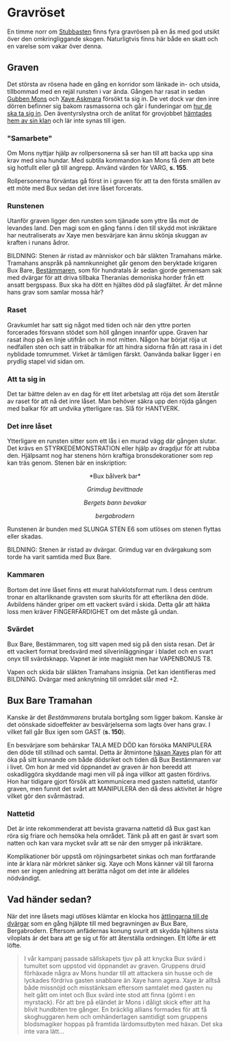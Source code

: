 # Gravröset

En timme norr om [Stubbasten](stubbasten.html) finns fyra gravrösen på en ås med god utsikt över den omkringliggande skogen. Naturligtvis finns här både en skatt och en varelse som vakar över denna.

## Graven

Det största av rösena hade en gång en korridor som länkade in- och utsida, tillbommad med en rejäl runsten i var ända. Gången har rasat in sedan [Gubben Mons](gubben_mons.html) och [Xaye Askmara](xaye_askmara.html) försökt ta sig in. De vet dock var den inre dörren befinner sig bakom rasmassorna och går i funderingar om [hur de ska ta sig in](xaye_askmara.html#en-riskabel-plan). Den äventyrslystna orch de anlitat för grovjobbet [hämtades hem av sin klan](stubbasten.html#forsta-besoket) och lär inte synas till igen.

### "Samarbete"

Om Mons nyttjar hjälp av rollpersonerna så ser han till att backa upp sina krav med sina hundar. Med subtila kommandon kan Mons få dem att bete sig hotfullt eller gå till angrepp. Använd värden för VARG, **s. 155**.

Rollpersonerna förväntas gå först in i graven för att ta den första smällen av ett möte med Bux sedan det inre låset forcerats.

### Runstenen

Utanför graven ligger den runsten som tjänade som yttre lås mot de levandes land. Den magi som en gång fanns i den till skydd mot inkräktare har neutraliserats av Xaye men besvärjare kan ännu skönja skuggan av kraften i runans ådror.

BILDNING: Stenen är ristad av människor och bär släkten Tramahans märke. Tramahans anspråk på namnkunnighet går genom den beryktade krigaren Bux Bare, [Bestämmaren](syn_ora.html#om-metaforer), som för hundratals år sedan gjorde gemensam sak med dvärgar för att driva tillbaka Theranias demoniska horder från ett ansatt bergspass. Bux ska ha dött en hjältes död på slagfältet. Är det månne hans grav som samlar mossa här?

### Raset

Gravkumlet har satt sig något med tiden och när den yttre porten forcerades försvann stödet som höll gången innanför uppe. Graven har rasat ihop på en linje utifrån och in mot mitten. Någon har börjat röja ut nedfallen sten och satt in träbalkar för att hindra sidorna från att rasa in i det nyblidade tomrummet. Virket är tämligen färskt. Oanvända balkar ligger i en prydlig stapel vid sidan om.

### Att ta sig in

Det tar bättre delen av en dag för ett litet arbetslag att röja det som återstår av raset för att nå det inre låset. Man behöver säkra upp den röjda gången med balkar för att undvika ytterligare ras. Slå för HANTVERK.

### Det inre låset

Ytterligare en runsten sitter som ett lås i en murad vägg där gången slutar. Det krävs en STYRKEDEMONSTRATION eller hjälp av dragdjur för att rubba den. Hjälpsamt nog har stenens hörn kraftiga bronsdekorationer som rep kan träs genom. Stenen bär en inskription:

<center>
*Bux bålverk bar*

*Grimdug bevittnade*

*Bergets bann bevakar*

*bergabrodern*
</center>

Runstenen är bunden med SLUNGA STEN E6 som utlöses om stenen flyttas eller skadas.

BILDNING: Stenen är ristad av dvärgar. Grimdug var en dvärgakung som torde ha varit samtida med Bux Bare.

### Kammaren

Bortom det inre låset finns ett murat halvklotsformat rum. I dess centrum tronar en altarliknande gravsten som skurits för att efterlikna den döde. Avbildens händer griper om ett vackert svärd i skida. Detta går att häkta loss men kräver FINGERFÄRDIGHET om det måste gå undan.

### Svärdet

Bux Bare, Bestämmaren, tog sitt vapen med sig på den sista resan. Det är ett vackert format bredsvärd med silverinläggningar i bladet och en svart onyx till svärdsknapp. Vapnet är inte magiskt men har VAPENBONUS T8.

Vapen och skida bär släkten Tramahans insignia. Det kan identifieras med BILDNING. Dvärgar med anknytning till området slår med +2.

## Bux Bare Tramahan

Kanske är det *Bestämmarens* brutala bortgång som ligger bakom. Kanske är det oönskade sidoeffekter av besvärjelserna som lagts över hans grav. I vilket fall går Bux igen som GAST (**s. 150**).

En besvärjare som behärskar TALA MED DÖD kan försöka MANIPULERA den döde till stillnad och samtal. Detta är åtmintone [häxan Xayes](xaye_askmara.html) plan för att öka på sitt kunnande om både dödsriket och tiden då Bux Bestämmaren var i livet. Om hon är med vid öppnandet av graven är hon beredd att oskadliggöra skyddande magi men vill på inga villkor att gasten fördrivs. Hon har tidigare gjort försök att kommunicera med gasten nattetid, utanför graven, men funnit det svårt att MANIPULERA den då dess aktivitet är högre vilket gör den svårmästrad.

### Nattetid

Det är inte rekommenderat att bevista gravarna nattetid då Bux gast kan röra sig friare och hemsöka hela området. Tänk på att en gast är svart som natten och kan vara mycket svår att se när den smyger på inkräktare.

Komplikationer bör uppstå om röjningsarbetet sinkas och man fortfarande inte är klara när mörkret sänker sig. Xaye och Mons känner väl till farorna men ser ingen anledning att berätta något om det inte är alldeles nödvändigt.

## Vad händer sedan?

När det inre låsets magi utlöses klämtar en klocka hos [ättlingarna till de dvärgar](kung_göff.html) som en gång hjälpte till med begravningen av Bux Bare, Bergabrodern. Eftersom anfädernas konung svurit att skydda hjältens sista viloplats är det bara att ge sig ut för att återställa ordningen. Ett löfte är ett löfte.

> I vår kampanj passade sällskapets tjuv på att knycka Bux svärd i tumultet som uppstod vid öppnandet av graven. Gruppens druid förhäxade några av Mons hundar till att attackera sin husse och de lyckades fördriva gasten snabbare än Xaye hann agera. Xaye är alltså både missnöjd och misstänksam eftersom samtalet med gasten nu helt gått om intet och Bux svärd inte stod att finna (gömt i en myrstack). För att bre på eländet är Mons i dåligt skick efter att ha blivit hundbiten tre gånger. En bräcklig allians formades för att få skoghuggaren hem och omhändertagen samtidigt som gruppens blodsmagiker hoppas på framtida lärdomsutbyten med häxan. Det ska inte vara lätt...

